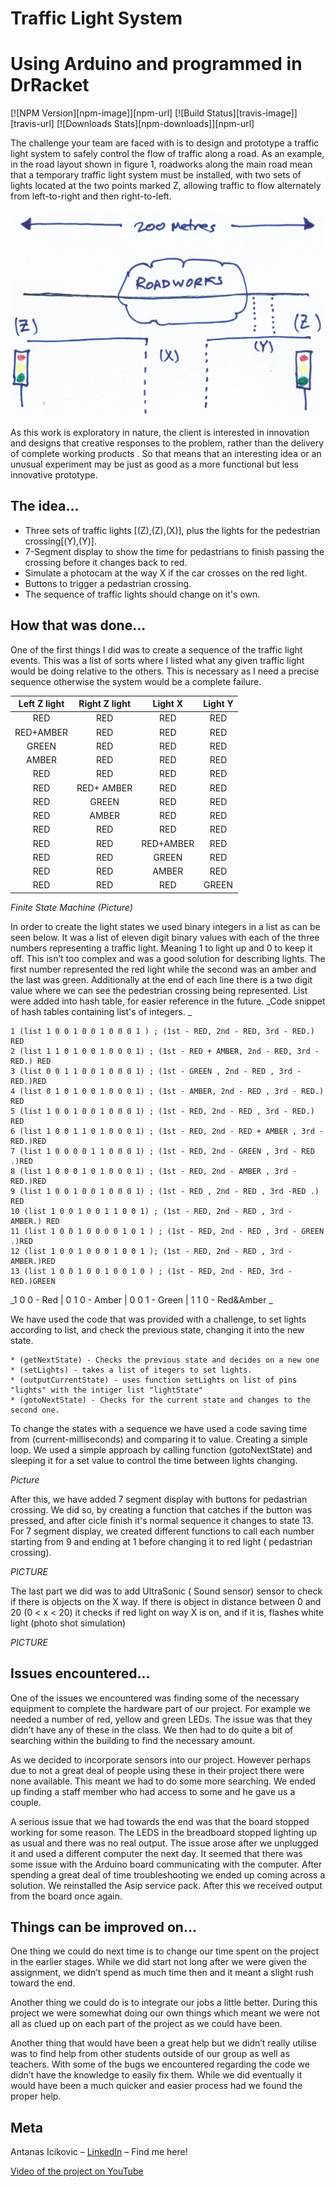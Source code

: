 # Traffic Light System
# Using Arduino and programmed in DrRacket

[![NPM Version][npm-image]][npm-url]
[![Build Status][travis-image]][travis-url]
[![Downloads Stats][npm-downloads]][npm-url]

The challenge your team are faced with is to design and prototype a traffic light system to safely control the flow of traffic along a road. As an example, in the road layout shown in figure 1, roadworks along the main road mean that a temporary traffic light system must be installed, with two sets of lights located at the two points marked Z, allowing traffic to flow alternately from left-to-right and then right-to-left.

![](Report\style\roadwork.png)

As this work is exploratory in nature, the client is interested in innovation and designs that creative responses to the problem, rather than the delivery of complete working products . So that means that an interesting idea or an unusual experiment may be just as good as a more functional but less innovative prototype.

## The idea...
* Three sets of traffic lights [(Z),(Z),(X)], plus the lights for the pedestrian crossing[(Y),(Y)].
* 7-Segment display to show the time for pedastrians to finish
passing the crossing before it changes back to red.
* Simulate a photocam at the way X if the car crosses on the red light.
* Buttons to trigger a pedastrian crossing.
* The sequence of traffic lights should change on it's own.

## How that was done...

One of the first things I did was to create a sequence of the traffic light events. This was a list of sorts where I listed what any given traffic light would be doing relative to the others. This is necessary as I need a precise sequence otherwise the system would be a complete failure.

| Left Z light  | Right Z light |    Light X    |    Light Y    |
|      :---:       |      :---:       |      :---:       |      :---:       |
| RED| RED  | RED  | RED  |
| RED+AMBER  | RED  | RED  | RED  | 
| GREEN  | RED | RED | RED |
| AMBER | RED | RED | RED |
| RED | RED | RED | RED |
| RED | RED+ AMBER | RED | RED |
| RED | GREEN | RED | RED |
| RED | AMBER | RED | RED |
| RED | RED | RED | RED |
| RED | RED | RED+AMBER | RED |
| RED | RED | GREEN | RED |
| RED | RED | AMBER | RED |
| RED | RED | RED | GREEN |

_Finite State Machine (Picture)_

In order to create the light states we used binary integers in a list as can be seen below. It was a list of eleven digit binary values with each of the three numbers representing a traffic light. Meaning 1 to light up and 0 to keep it off. This isn’t too complex and was a good solution for describing lights. The first number represented the red light while the second was an amber and the last was green. Additionally at the end of each line there is a two digit value where we can see the pedestrian crossing being represented. List were added into hash table, for easier reference in the future.
_Code snippet of hash tables containing list's of integers. _
```
1 (list 1 0 0 1 0 0 1 0 0 0 1 ) ; (1st - RED, 2nd - RED, 3rd - RED.) RED
2 (list 1 1 0 1 0 0 1 0 0 0 1) ; (1st - RED + AMBER, 2nd - RED, 3rd - RED.) RED
3 (list 0 0 1 1 0 0 1 0 0 0 1) ; (1st - GREEN , 2nd - RED , 3rd - RED.)RED
4 (list 0 1 0 1 0 0 1 0 0 0 1) ; (1st - AMBER, 2nd - RED , 3rd - RED.) RED
5 (list 1 0 0 1 0 0 1 0 0 0 1) ; (1st - RED, 2nd - RED , 3rd - RED.) RED
6 (list 1 0 0 1 1 0 1 0 0 0 1) ; (1st - RED, 2nd - RED + AMBER , 3rd - RED.)RED
7 (list 1 0 0 0 0 1 1 0 0 0 1) ; (1st - RED, 2nd - GREEN , 3rd - RED .)RED
8 (list 1 0 0 0 1 0 1 0 0 0 1) ; (1st - RED, 2nd - AMBER , 3rd - RED.)RED
9 (list 1 0 0 1 0 0 1 0 0 0 1) ; (1st - RED , 2nd - RED , 3rd -RED .) RED
10 (list 1 0 0 1 0 0 1 1 0 0 1) ; (1st - RED, 2nd - RED , 3rd - AMBER.) RED
11 (list 1 0 0 1 0 0 0 0 1 0 1 ) ; (1st - RED, 2nd - RED , 3rd - GREEN .)RED
12 (list 1 0 0 1 0 0 0 1 0 0 1 ); (1st - RED, 2nd - RED , 3rd - AMBER.)RED
13 (list 1 0 0 1 0 0 1 0 0 1 0 ) ; (1st - RED, 2nd - RED, 3rd - RED.)GREEN 
```
_1 0 0 - Red | 0 1 0 - Amber | 0 0 1 - Green | 1 1 0 - Red&Amber _

We have used the code that was provided with a challenge, to set lights according to list, and check the previous state, changing it into the new state. 


    * (getNextState) - Checks the previous state and decides on a new one
    * (setLights) - takes a list of itegers to set lights.
    * (outputCurrentState) - uses function setLights on list of pins "lights" with the intiger list "lightState"
    * (gotoNextState) - Checks for the current state and changes to the second one.

To change the states with a sequence we have used a code saving time from (current-milliseconds) and comparing it to value. Creating a simple loop. We used a simple approach by calling function (gotoNextState) and sleeping it for a set value to control the time between lights changing. 

*Picture*

After this, we have added 7 segment display with buttons for pedastrian crossing. We did so, by creating a function that catches if the button was pressed, and after cicle finish it's normal sequence it changes to state 13. For 7 segment display, we created different functions to call each number starting from 9 and ending at 1 before changing it to red light ( pedastrian crossing). 

*PICTURE*

The last part we did was to add UltraSonic ( Sound sensor) sensor to check if there is objects on the X way. If there is object in distance between 0 and 20 (0 < x < 20) it checks if red light on way X is on, and if it is, flashes white light (photo shot simulation) 

*PICTURE*

## Issues encountered...

One of the issues we encountered was finding some of the necessary equipment to complete the hardware part of our project. For example we needed a number of red, yellow and green LEDs. The issue was that they didn’t have any of these in the class. We then had to do quite a bit of searching within the building to find the necessary amount.

As we decided to incorporate sensors into our project. However perhaps due to not a great deal of people using these in their project there were none available. This meant we had to do some more searching. We ended up finding a staff member who had access to some and he gave us a couple.

A serious issue that we had towards the end was that the board stopped working for some reason. The LEDS in the breadboard stopped lighting up as usual and there was no real output. The issue arose after we unplugged it and used a different computer the next day. It seemed that there was some issue with the Arduino board communicating with the computer. After spending a great deal of time troubleshooting we ended up coming across a solution. We reinstalled the Asip service pack. After this we received output from the board once again. 

## Things can be improved on...

One thing we could do next time is to change our time spent on the project in the earlier stages. While we did start not long after we were given the assignment, we didn’t spend as much time then and it meant a slight rush toward the end.

Another thing we could do is to integrate our jobs a little better. During this project we were somewhat doing our own things which meant we were not all as clued up on each part of the project as we could have been.

Another thing that would have been a great help but we didn’t really utilise was to find help from other students outside of our group as well as teachers. With some of the bugs we encountered regarding the code we didn’t have the knowledge to easily fix them. While we did eventually it would have been a much quicker and easier process had we found the proper help. 
## Meta

Antanas Icikovic – [LinkedIn](www.linkedin.com/in/antanas-icikovic) – Find me here!

[Video of the project on YouTube](https://www.youtube.com/)



